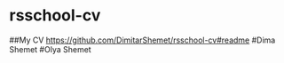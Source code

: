 # rsschool-cv
##My CV
https://github.com/DimitarShemet/rsschool-cv#readme
#Dima Shemet
#Olya Shemet
